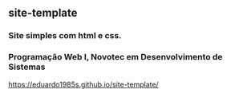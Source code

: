 ## site-template

### Site simples com html e css.
### Programação Web I, Novotec em Desenvolvimento de Sistemas
https://eduardo1985s.github.io/site-template/
